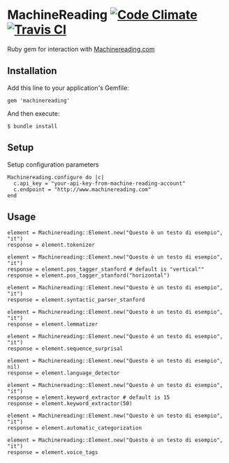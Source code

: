 # MachineReading [![Code Climate](https://codeclimate.com/github/zenkay/machinereading-ruby/badges/gpa.svg)](https://codeclimate.com/github/zenkay/machinereading-ruby) [![Travis CI](https://travis-ci.org/zenkay/machinereading-ruby.svg?branch=master)](https://travis-ci.org/zenkay/machinereading-ruby)

Ruby gem for interaction with [Machinereading.com](http://www.machinereading.com)

## Installation

Add this line to your application's Gemfile:

```
gem 'machinereading'
```

And then execute:

```
$ bundle install
```

## Setup

Setup configuration parameters

```
Machinereading.configure do |c|
  c.api_key = "your-api-key-from-machine-reading-account"
  c.endpoint = "http://www.machinereading.com"
end
```

## Usage


```
element = Machinereading::Element.new("Questo è un testo di esempio", "it")
response = element.tokenizer
```

```
element = Machinereading::Element.new("Questo è un testo di esempio", "it")
response = element.pos_tagger_stanford # default is "vertical""
response = element.pos_tagger_stanford("horizontal")
```

```
element = Machinereading::Element.new("Questo è un testo di esempio", "it")
response = element.syntactic_parser_stanford
```

```
element = Machinereading::Element.new("Questo è un testo di esempio", "it")
response = element.lemmatizer
```

```
element = Machinereading::Element.new("Questo è un testo di esempio", "it")
response = element.sequence_surprisal
```

```
element = Machinereading::Element.new("Questo è un testo di esempio", nil)
response = element.language_detector
```

```
element = Machinereading::Element.new("Questo è un testo di esempio", "it")
response = element.keyword_extractor # default is 15
response = element.keyword_extractor(50)
```

```
element = Machinereading::Element.new("Questo è un testo di esempio", "it")
response = element.automatic_categorization
```

```
element = Machinereading::Element.new("Questo è un testo di esempio", "it")
response = element.voice_tags
```



